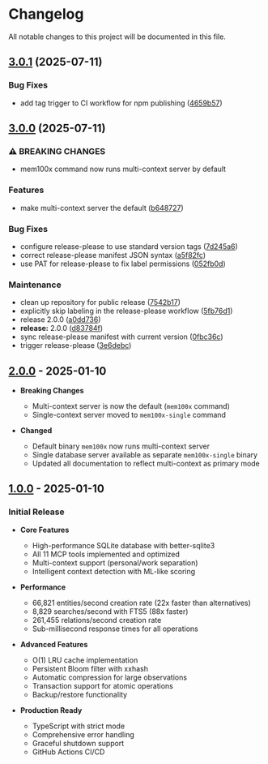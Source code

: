 # Changelog

All notable changes to this project will be documented in this file.

## [3.0.1](https://github.com/OneTrueJASH/Mem100X/compare/v3.0.0...v3.0.1) (2025-07-11)

### Bug Fixes

- add tag trigger to CI workflow for npm publishing ([4659b57](https://github.com/OneTrueJASH/Mem100X/commit/4659b57f53736899042c49e6272f6b4cc60ff463))

## [3.0.0](https://github.com/OneTrueJASH/Mem100X/compare/v2.0.0...v3.0.0) (2025-07-11)

### ⚠ BREAKING CHANGES

- mem100x command now runs multi-context server by default

### Features

- make multi-context server the default ([b648727](https://github.com/OneTrueJASH/Mem100X/commit/b648727be54fa614e199d60fd6c6e81913974a18))

### Bug Fixes

- configure release-please to use standard version tags ([7d245a6](https://github.com/OneTrueJASH/Mem100X/commit/7d245a684e0986510be75ff27252aef4b2b6ed35))
- correct release-please manifest JSON syntax ([a5f82fc](https://github.com/OneTrueJASH/Mem100X/commit/a5f82fcfee7a4fcc0aa7aafb6a2bafe8aa864dea))
- use PAT for release-please to fix label permissions ([052fb0d](https://github.com/OneTrueJASH/Mem100X/commit/052fb0d2c128aa87c63a65b21753df2d37627f47))

### Maintenance

- clean up repository for public release ([7542b17](https://github.com/OneTrueJASH/Mem100X/commit/7542b1719f4c4214d17257b5cb141b7b5f3db9cd))
- explicitly skip labeling in the release-please workflow ([5fb76d1](https://github.com/OneTrueJASH/Mem100X/commit/5fb76d118dbfd57cf9693052be8153bf64906866))
- release 2.0.0 ([a0dd736](https://github.com/OneTrueJASH/Mem100X/commit/a0dd736c2fb947e35af3597686baa98a93d4302d))
- **release:** 2.0.0 ([d83784f](https://github.com/OneTrueJASH/Mem100X/commit/d83784f2381ddbee6168a23ba6b0813d7f1ab57c))
- sync release-please manifest with current version ([0fbc36c](https://github.com/OneTrueJASH/Mem100X/commit/0fbc36c07e75772df0f53f8a03309fff287870b5))
- trigger release-please ([3e6debc](https://github.com/OneTrueJASH/Mem100X/commit/3e6debcb5fe02d81ea7a1893f546baf9dbec5dc1))

## [2.0.0] - 2025-01-10

- **Breaking Changes**
  - Multi-context server is now the default (`mem100x` command)
  - Single-context server moved to `mem100x-single` command

- **Changed**
  - Default binary `mem100x` now runs multi-context server
  - Single database server available as separate `mem100x-single` binary
  - Updated all documentation to reflect multi-context as primary mode

[2.0.0]: https://github.com/OneTrueJASH/Mem100X/releases/tag/v2.0.0

## [1.0.0] - 2025-01-10

### Initial Release

- **Core Features**
  - High-performance SQLite database with better-sqlite3
  - All 11 MCP tools implemented and optimized
  - Multi-context support (personal/work separation)
  - Intelligent context detection with ML-like scoring

- **Performance**
  - 66,821 entities/second creation rate (22x faster than alternatives)
  - 8,829 searches/second with FTS5 (88x faster)
  - 261,455 relations/second creation rate
  - Sub-millisecond response times for all operations

- **Advanced Features**
  - O(1) LRU cache implementation
  - Persistent Bloom filter with xxhash
  - Automatic compression for large observations
  - Transaction support for atomic operations
  - Backup/restore functionality

- **Production Ready**
  - TypeScript with strict mode
  - Comprehensive error handling
  - Graceful shutdown support
  - GitHub Actions CI/CD

[1.0.0]: https://github.com/OneTrueJASH/Mem100X/releases/tag/v1.0.0
